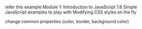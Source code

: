 refer this example Module 1: Introduction to JavaScript   1.6 Simple JavaScript examples to play with   Modifying CSS styles on the fly


change common properties (color, border, background color)
